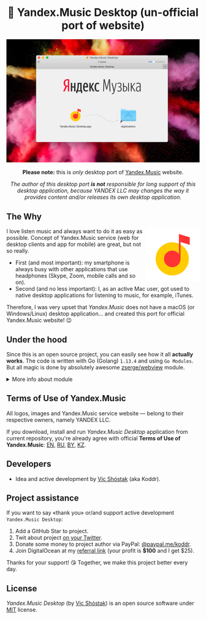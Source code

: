 <h1 align="center">🎵 Yandex.Music Desktop (un-official port of website)</h1>

![Yandex.Music Desktop (un-official port of website)](static/GitHub/macOS_installer_screenshot.jpg)

<p align="center"><strong>Please note:</strong> this is <em>only</em> desktop port of <a href="https://music.yandex.ru" target="_blank">Yandex.Music</a> website.</p>

<p align="center"><em>The author of this desktop port <strong>is not</strong> responsible for long support of this desktop application, because YANDEX LLC may changes the way it provides content and/or releases its own desktop application.</em></p>

## The Why

<img width="140px" align="right" src="static/macOS/yamusic_desktop.png" alt="Yandex.Music logo"/>

I love listen music and always want to do it as easy as possible. Concept of Yandex.Music service (web for desktop clients and app for mobile) are great, but not so really.

- First (and most important): my smartphone is always busy with other applications that use headphones (Skype, Zoom, mobile calls and so on).
- Second (and no less important): I, as an active Mac user, got used to native desktop applications for listening to music, for example, iTunes.

Therefore, I was very upset that _Yandex.Music_ does not have a macOS (or Windows/Linux) desktop application... and created this port for official Yandex.Music website! 😉

## Under the hood

Since this is an open source project, you can easily see how it all **actually works**. The code is written with Go (Golang) `1.13.4` and using `Go Modules`. But all magic is done by absolutely awesome [zserge/webview](https://github.com/zserge/webview) module.

<details>
<summary>More info about module</summary>

A tiny cross-platform webview library for C/C++/Golang to build modern cross-platform GUIs. Also, there are Rust bindings, Python bindings, Nim bindings, Haskell and C# bindings available.

It supports two-way JavaScript bindings (to call JavaScript from C/C++/Go and to call C/C++/Go from JavaScript).

It uses Cocoa/WebKit on macOS, gtk-webkit2 on Linux and MSHTML (IE10/11) on Windows.

![zserge/webview demo](https://github.com/zserge/webview/raw/master/examples/todo-go/screenshots/screenshots.png")

</details>

## Terms of Use of Yandex.Music

All logos, images and Yandex.Music service website — belong to their respective owners, namely YANDEX LLC.

If you download, install and run _Yandex.Music Desktop_ application from current repository, you're already agree with official **Terms of Use of Yandex.Music**: [EN](https://yandex.ru/legal/music_termsofuse/?lang=en), [RU](https://yandex.ru/legal/music_termsofuse/?lang=en), [BY](https://yandex.ru/legal/music_termsofuse/?lang=en), [KZ](https://yandex.ru/legal/music_termsofuse/?lang=en).

## Developers

- Idea and active development by [Vic Shóstak](https://github.com/koddr) (aka Koddr).

## Project assistance

If you want to say «thank you» or/and support active development `Yandex.Music Desktop`:

1. Add a GitHub Star to project.
2. Twit about project [on your Twitter](https://twitter.com/intent/tweet?text=Yandex.Music%20Desktop%20%E2%80%94%20un-official%20port%20of%20website%20&url=https%3A%2F%2Fgithub.com%2Fkoddr%2Fyandex-music-desktop).
3. Donate some money to project author via PayPal: [@paypal.me/koddr](https://paypal.me/koddr?locale.x=en_EN).
4. Join DigitalOcean at my [referral link](https://m.do.co/c/b41859fa9b6e) (your profit is **\$100** and I get \$25).

Thanks for your support! 😘 Together, we make this project better every day.

## License

_Yandex.Music Desktop_ (by [Vic Shóstak](https://github.com/koddr)) is an open source software under [MIT](LICENSE) license.
